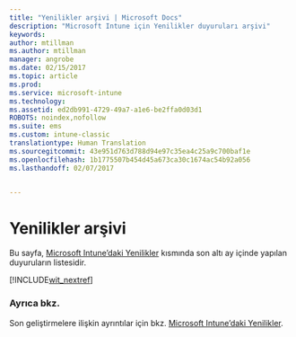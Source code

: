 ```yaml
---
title: "Yenilikler arşivi | Microsoft Docs"
description: "Microsoft Intune için Yenilikler duyuruları arşivi"
keywords: 
author: mtillman
ms.author: mtillman
manager: angrobe
ms.date: 02/15/2017
ms.topic: article
ms.prod: 
ms.service: microsoft-intune
ms.technology: 
ms.assetid: ed2db991-4729-49a7-a1e6-be2ffa0d03d1
ROBOTS: noindex,nofollow
ms.suite: ems
ms.custom: intune-classic
translationtype: Human Translation
ms.sourcegitcommit: 43e951d763d788d94e97c35ea4c25a9c700baf1e
ms.openlocfilehash: 1b1775507b454d45a673ca30c1674ac54b92a056
ms.lasthandoff: 02/07/2017


---
```

# <a name="whats-new-archive"></a>Yenilikler arşivi

Bu sayfa, [Microsoft Intune’daki Yenilikler](whats-new-in-microsoft-intune.md) kısmında son altı ay içinde yapılan duyuruların listesidir.

[!INCLUDE[wit_nextref](../includes/whats-new-last-six-months.md)]

### <a name="see-also"></a>Ayrıca bkz.
Son geliştirmelere ilişkin ayrıntılar için bkz. [Microsoft Intune’daki Yenilikler](whats-new-in-microsoft-intune.md).

